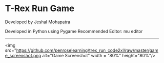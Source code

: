 # T-Rex Run Game

Developed by Jeshal Mohapatra

Developed in Python using Pygame
Recommended Editor: mu editor

<hr/>

<img src="https://github.com/penroselearning/trex_run_code2xl/raw/master/game_screenshot.png alt="Game Screenshot" width = "80%" height="80%"/>

